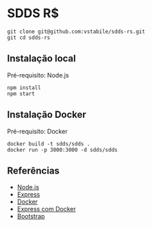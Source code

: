 # SDDS R$

```
git clone git@github.com:vstabile/sdds-rs.git
git cd sdds-rs
```

## Instalação local

Pré-requisito: Node.js

```
npm install
npm start
```

## Instalação Docker

Pré-requisito: Docker

```
docker build -t sdds/sdds .
docker run -p 3000:3000 -d sdds/sdds
```

## Referências

* [Node.js](https://nodejs.org/en/)
* [Express](https://expressjs.com/)
* [Docker](https://docs.docker.com/)
* [Express com Docker](https://nodejs.org/en/docs/guides/nodejs-docker-webapp/)
* [Bootstrap](https://getbootstrap.com/)
